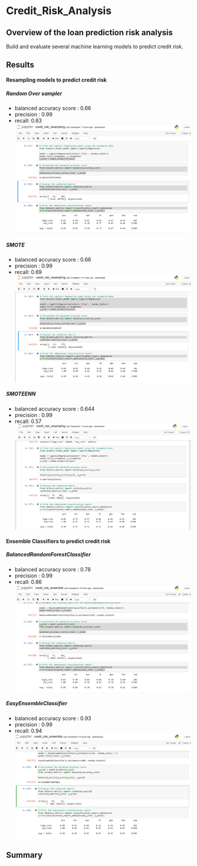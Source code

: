 # Credit_Risk_Analysis

## Overview of the loan prediction risk analysis
Build and evaluate several machine learning models to predict credit risk.
## Results
#### Resampling models to predict credit risk
##### Random Over sampler
- balanced accuracy score : 0.66
- precision : 0.99 
- recall: 0.63
![image](https://github.com/vijayabme/Credit_Risk_Analysis/blob/main/Resources/Naive_Random_oversampling.png)
##### SMOTE
- balanced accuracy score : 0.66
- precision : 0.99 
- recall: 0.69  
![image](https://github.com/vijayabme/Credit_Risk_Analysis/blob/main/Resources/SMOTE_oversampling.png)
##### SMOTEENN
- balanced accuracy score : 0.644
- precision : 0.99
- recall: 0.57
![image](https://github.com/vijayabme/Credit_Risk_Analysis/blob/main/Resources/Combination_Sampling.png)
#### Ensemble Classifiers to predict credit risk
##### BalancedRandomForestClassifier 
- balanced accuracy score : 0.78
- precision : 0.99
- recall: 0.86 
![image](https://github.com/vijayabme/Credit_Risk_Analysis/blob/main/Resources/Balanced_RFC.png)
##### EasyEnsembleClassifier
- balanced accuracy score : 0.93
- precision : 0.99 
- recall: 0.94 
![image](https://github.com/vijayabme/Credit_Risk_Analysis/blob/main/Resources/EasyEnsemble_ADABoost.png)
## Summary
